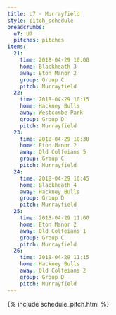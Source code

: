 ```yaml
---
title: U7 - Murrayfield
style: pitch_schedule
breadcrumbs:
  u7: U7
  pitches: pitches
items:
  21:
    time: 2018-04-29 10:00
    home: Blackheath 3
    away: Eton Manor 2
    group: Group C
    pitch: Murrayfield
  22:
    time: 2018-04-29 10:15
    home: Hackney Bulls
    away: Westcombe Park
    group: Group D
    pitch: Murrayfield
  23:
    time: 2018-04-29 10:30
    home: Eton Manor 2
    away: Old Colfeians 5
    group: Group C
    pitch: Murrayfield
  24:
    time: 2018-04-29 10:45
    home: Blackheath 4
    away: Hackney Bulls
    group: Group D
    pitch: Murrayfield
  25:
    time: 2018-04-29 11:00
    home: Eton Manor 2
    away: Old Colfeians 1
    group: Group C
    pitch: Murrayfield
  26:
    time: 2018-04-29 11:15
    home: Hackney Bulls
    away: Old Colfeians 2
    group: Group D
    pitch: Murrayfield
---
```


{% include schedule_pitch.html %}
